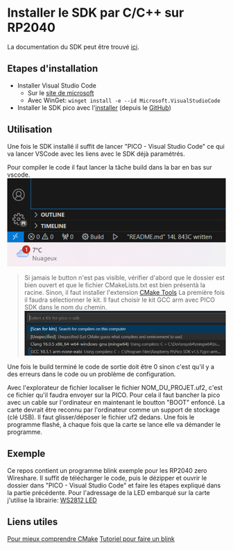 # Installer le SDK par C/C++ sur RP2040

La documentation du SDK peut être trouvé [ici](https://www.raspberrypi.com/documentation/pico-sdk/).

## Etapes d'installation
- Installer Visual Studio Code
  - Sur le [site de microsoft](https://code.visualstudio.com/download)
  - Avec WinGet: ```winget install -e --id Microsoft.VisualStudioCode```
- Installer le SDK pico avec l'[installer](https://github.com/raspberrypi/pico-setup-windows/releases/latest/download/pico-setup-windows-x64-standalone.exe) (depuis le [GitHub](https://github.com/raspberrypi/pico-setup-windows?tab=readme-ov-file))

## Utilisation
Une fois le SDK installé il suffit de lancer "PICO - Visual Studio Code" ce qui va lancer VSCode avec les liens avec le SDK déjà paramétrés.

Pour compiler le code il faut lancer la tâche build dans la bar en bas sur vscode.
![buildButton](./images/build_button.png)
> Si jamais le button n'est pas visible, vérifier d'abord que le dossier est bien ouvert et que le fichier CMakeLists.txt est bien présentà la racine. Sinon, il faut installer l'extension [CMake Tools](https://marketplace.visualstudio.com/items?itemName=ms-vscode.cmake-tools)
> La première fois il faudra sélectionner le kit. Il faut choisir le kit GCC arm avec PICO SDK dans le nom du chemin. 
![](./images/kit_select.png)

Une fois le build terminé le code de sortie doit être 0 sinon c'est qu'il y a des erreurs dans le code ou un problème de configuration.

Avec l'explorateur de fichier localiser le fichier NOM_DU_PROJET.uf2, c'est ce fichier qu'il faudra envoyer sur la PICO. Pour cela il faut bancher la pico avec un cable sur l'ordinateur en maintenant le boutton "BOOT" enfoncé. La carte devrait être reconnu par l'ordinateur comme un support de stockage (clé USB). Il faut glisser/déposer le fichier uf2 dedans. Une fois le programme flashé, à chaque fois que la carte se lance elle va démander le programme.

## Exemple
Ce repos contient un programme blink exemple pour les RP2040 zero Wireshare. Il suffit de télécharger le code, puis le dézipper et ouvrir le dossier dans "PICO - Visual Studio Code" et faire les étapes expliqué dans la partie précédente. Pour l'adressage de la LED embarqué sur la carte j'utilise la librairie: [WS2812 LED](https://github.com/ForsakenNGS/Pico_WS2812)

## Liens utiles
[Pour mieux comprendre CMake](https://www.youtube.com/watch?v=A735Y4kMIPM)
[Tutoriel pour faire un blink](https://www.youtube.com/watch?v=B5rQSoOmR5w)